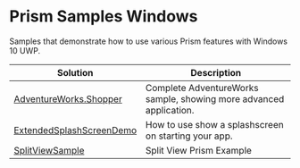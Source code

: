 # Prism Samples Windows
Samples that demonstrate how to use various Prism features with Windows 10 UWP.

| Solution | Description |
-----------|-------------|
| [AdventureWorks.Shopper][1] | Complete AdventureWorks sample, showing more advanced application.
| [ExtendedSplashScreenDemo][2] | How to use show a splashscreen on starting your app.
| [SplitViewSample][3] | Split View Prism Example

[1]: AdventureWorks.Shopper/
[2]: ExtendedSplashScreenDemo/
[3]: SplitViewSample/
